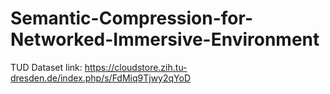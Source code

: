 # Semantic-Compression-for-Networked-Immersive-Environment

TUD Dataset link: https://cloudstore.zih.tu-dresden.de/index.php/s/FdMiq9Tjwy2qYoD